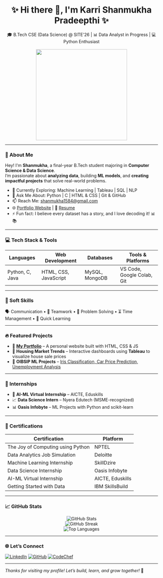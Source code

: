 <h1 align="center">✨ Hi there 👋, I'm Karri Shanmukha Pradeepthi ✨</h1>

<p align="center">
  🎓 B.Tech CSE (Data Science) @ SITE'26 | 📊 Data Analyst in Progress | 💻 Python Enthusiast  
  <br><br>
  <img src="https://media.giphy.com/media/qgQUggAC3Pfv687qPC/giphy.gif" width="300" />
</p>

---

### 🌟 About Me

Hey! I'm **Shanmukha**, a final-year B.Tech student majoring in **Computer Science & Data Science**.  
I’m passionate about **analyzing data**, building **ML models**, and **creating impactful projects** that solve real-world problems.

- 🌱 Currently Exploring: Machine Learning | Tableau | SQL | NLP  
- 💬 Ask Me About: Python | C | HTML & CSS | Git & GitHub  
- 📫 Reach Me: [shanmukha1584@gmail.com](mailto:shanmukha1584@gmail.com)  
- 🌐 [Portfolio Website](https://shannu1584.github.io/Portfolio/) | 📄 [Resume](https://drive.google.com/file/d/1ZMssPPAfXdIhgrl6uNdpnfGt6rWVTBtD/view?usp=drive_link)  
- ⚡ Fun fact: I believe every dataset has a story, and I love decoding it! 📊📚

---

### 💻 Tech Stack & Tools

| Languages       | Web Development       | Databases        | Tools & Platforms       |
|------------------|------------------------|-------------------|--------------------------|
| Python, C, Java  | HTML, CSS, JavaScript | MySQL, MongoDB    | VS Code, Google Colab, Git |

---

### 🧠 Soft Skills

🗣 Communication • 🤝 Teamwork • 🧩 Problem Solving • ⏳ Time Management • 🚀 Quick Learning

---

### 🔥 Featured Projects

- 🔹 **[My Portfolio](https://shannu1584.github.io/Portfolio/)** – A personal website built with HTML, CSS & JS  
- 🔹 **Housing Market Trends** – Interactive dashboards using **Tableau** to visualize house sale prices  
- 🔹 **OIBSIP ML Projects** – [Iris Classification, Car Price Prediction, Unemployment Analysis](https://github.com/shannu1584/OIBSIP)

---

### 💼 Internships

- 🤖 **AI-ML Virtual Internship** – AICTE, Eduskills  
- 📈 **Data Science Intern** – Nyera Edutech (MSME-recognized)  
- 📊 **Oasis Infobyte** – ML Projects with Python and scikit-learn

---

### 📜 Certifications

| Certification                             | Platform               |
|-------------------------------------------|-------------------------|
| The Joy of Computing using Python         | NPTEL                  |
| Data Analytics Job Simulation             | Deloitte                |
| Machine Learning Internship               | SkillDzire              |
| Data Science Internship                   | Oasis Infobyte          |
| AI-ML Virtual Internship                  | AICTE, Eduskills        |
| Getting Started with Data                 | IBM SkillsBuild         |

---

### 📈 GitHub Stats

<p align="center">
  <img src="https://github-readme-stats.vercel.app/api?username=shannu1584&show_icons=true&theme=radical" alt="GitHub Stats" />
  <br/>
  <img src="https://github-readme-streak-stats.herokuapp.com/?user=shannu1584&theme=radical" alt="GitHub Streak" />
  <br/>
  <img src="https://github-readme-stats.vercel.app/api/top-langs/?username=shannu1584&layout=compact&theme=radical" alt="Top Languages" />
</p>

---

### 🌐 Let’s Connect

[![LinkedIn](https://img.shields.io/badge/LinkedIn-blue?style=for-the-badge&logo=linkedin)](https://linkedin.com/in/shanmukha-pradeepthi-karri-090a44289)
[![GitHub](https://img.shields.io/badge/GitHub-black?style=for-the-badge&logo=github)](https://github.com/shannu1584)
[![CodeChef](https://img.shields.io/badge/CodeChef-brown?style=for-the-badge&logo=codechef)](https://www.codechef.com/users/shanmu4430)

---

_Thanks for visiting my profile! Let’s build, learn, and grow together!_ 🌱


